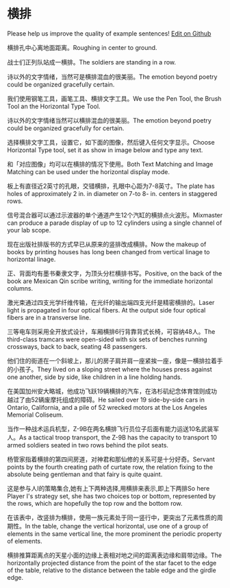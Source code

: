 # 横排

Please help us improve the quality of example sentences! [Edit on Github](https://github.com/jiyushe/jiyu-example-sentence-source/blob/main/chinese/hengpai.md)

<p><span class="chinese">横排孔中心离地面距离。</span><span class="english">Roughing in center to ground.</span></p>

<p><span class="chinese">战士们正列队站成一横排。</span><span class="english">The soldiers are standing in a row.</span></p>

<p><span class="chinese">诗以外的文字情绪，当然可是横排混血的很美丽。</span><span class="english">The emotion beyond poetry could be organized gracefully certain.</span></p>

<p><span class="chinese">我们使用钢笔工具，画笔工具、横排文字工具。</span><span class="english">We use the Pen Tool, the Brush Tool an the Horizontal Type Tool.</span></p>

<p><span class="chinese">诗以外的文字情绪当然可以横排混血的很美丽。</span><span class="english">The emotion beyond poetry could be organized gracefully for certain.</span></p>

<p><span class="chinese">选择横排文字工具，设置它，如下面的图像，然后键入任何文字显示。</span><span class="english">Choose Horizontal Type tool, set it as show in image below and type any text.</span></p>

<p><span class="chinese">和「对应图像」均可以在横排的情况下使用。</span><span class="english">Both Text Matching and Image Matching can be used under the horizontal display mode.</span></p>

<p><span class="chinese">板上有直径近2英寸的孔眼，交错横排，孔眼中心距为7-8英寸。</span><span class="english">The plate has holes of approximately 2 in. in diameter on 7-to 8- in. centers in staggered rows.</span></p>

<p><span class="chinese">信号混合器可以通过示波器的单个通道产生12个汽缸的横排点火波形。</span><span class="english">Mixmaster can produce a parade display of up to 12 cylinders using a single channel of your lab scope.</span></p>

<p><span class="chinese">现在出版社排版书的方式早已从原来的竖排改成横排。</span><span class="english">Now the makeup of books by printing houses has long been changed from vertical linage to horizontal linage.</span></p>

<p><span class="chinese">正、背面均有墨书秦隶文字，为顶头分栏横排书写。</span><span class="english">Positive, on the back of the book are Mexican Qin scribe writing, writing for the immediate horizontal columns.</span></p>

<p><span class="chinese">激光束通过四支光学纤维传输，在光纤的输出端四支光纤是精密横排的。</span><span class="english">Laser light is propagated in four optical fibers. At the output side four optical fibers are in a transverse line.</span></p>

<p><span class="chinese">三等电车则采用全开放式设计，车厢横排6行背靠背式长椅，可容纳48人。</span><span class="english">The third-class tramcars were open-sided with six sets of benches running crossways, back to back, seating 48 passengers.</span></p>

<p><span class="chinese">他们住的街道在一个斜坡上，那儿的房子肩并肩一座紧挨一座，像是一横排拉着手的小孩子。</span><span class="english">They lived on a sloping street where the houses press against one another, side by side, like children in a line holding hands.</span></p>

<p><span class="chinese">在美国加州安大略城，他成功飞跃19辆横排的汽车，在洛杉矶纪念体育馆则成功越过了由52辆废摩托组成的障碍。</span><span class="english">He sailed over 19 side-by-side cars in Ontario, California, and a pile of 52 wrecked motors at the Los Angeles Memorial Coliseum.</span></p>

<p><span class="chinese">当作一种战术运兵机型，Z-9B在两名横排飞行员位子后面有能力运送10名武装军人。</span><span class="english">As a tactical troop transport, the Z-9B has the capacity to transport 10 armed soldiers seated in two rows behind the pilot seats.</span></p>

<p><span class="chinese">杨管家指着横排的第四间房道，对神君和那仙修的关系可是十分好奇。</span><span class="english">Servant points by the fourth creating path of curtate row, the relation fixing to the absolute being gentleman and that fairy is quite quaint.</span></p>

<p><span class="chinese">这是参与人I的策略集合,她有上下两种选择,用横排来表示,即上下两排</span><span class="english">So here Player I's strategy set, she has two choices top or bottom, represented by the rows, which are hopefully the top row and the bottom row.</span></p>

<p><span class="chinese">在该表中，改竖排为横排，使用一族元素处于同一竖行中，更突出了元素性质的周期性。</span><span class="english">In the table, change the vertical horizontal, use one of a group of elements in the same vertical line, the more prominent the periodic property of elements.</span></p>

<p><span class="chinese">横排推算距离点的天星小面的边缘上表相对地之间的距离表边缘和肩带边缘。</span><span class="english">The horizontally projected distance from the point of the star facet to the edge of the table, relative to the distance between the table edge and the girdle edge.</span></p>

